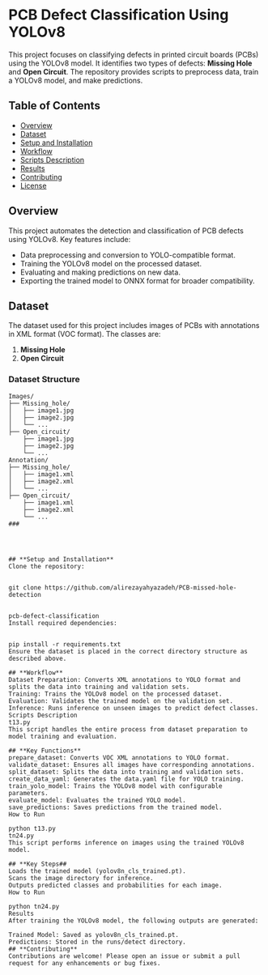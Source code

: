 # **PCB Defect Classification Using YOLOv8**  

This project focuses on classifying defects in printed circuit boards (PCBs) using the YOLOv8 model. It identifies two types of defects: **Missing Hole** and **Open Circuit**. The repository provides scripts to preprocess data, train a YOLOv8 model, and make predictions.  

## **Table of Contents**  
- [Overview](#overview)  
- [Dataset](#dataset)  
- [Setup and Installation](#setup-and-installation)  
- [Workflow](#workflow)  
- [Scripts Description](#scripts-description)  
- [Results](#results)  
- [Contributing](#contributing)  
- [License](#license)  

## **Overview**  
This project automates the detection and classification of PCB defects using YOLOv8. Key features include:  
- Data preprocessing and conversion to YOLO-compatible format.  
- Training the YOLOv8 model on the processed dataset.  
- Evaluating and making predictions on new data.  
- Exporting the trained model to ONNX format for broader compatibility.  

## **Dataset**  
The dataset used for this project includes images of PCBs with annotations in XML format (VOC format). The classes are:  
1. **Missing Hole**  
2. **Open Circuit**  

### **Dataset Structure**  

```plaintext
Images/
├── Missing_hole/
│   ├── image1.jpg
│   ├── image2.jpg
│   └── ...
├── Open_circuit/
    ├── image1.jpg
    ├── image2.jpg
    └── ...
Annotation/
├── Missing_hole/
│   ├── image1.xml
│   ├── image2.xml
│   └── ...
├── Open_circuit/
    ├── image1.xml
    ├── image2.xml
    └── ...
### 




## **Setup and Installation**
Clone the repository:


git clone https://github.com/alirezayahyazadeh/PCB-missed-hole-detection


pcb-defect-classification
Install required dependencies:


pip install -r requirements.txt
Ensure the dataset is placed in the correct directory structure as described above.

## **Workflow**
Dataset Preparation: Converts XML annotations to YOLO format and splits the data into training and validation sets.
Training: Trains the YOLOv8 model on the processed dataset.
Evaluation: Validates the trained model on the validation set.
Inference: Runs inference on unseen images to predict defect classes.
Scripts Description
t13.py
This script handles the entire process from dataset preparation to model training and evaluation.

## **Key Functions**
prepare_dataset: Converts VOC XML annotations to YOLO format.
validate_dataset: Ensures all images have corresponding annotations.
split_dataset: Splits the data into training and validation sets.
create_data_yaml: Generates the data.yaml file for YOLO training.
train_yolo_model: Trains the YOLOv8 model with configurable parameters.
evaluate_model: Evaluates the trained YOLO model.
save_predictions: Saves predictions from the trained model.
How to Run

python t13.py
tn24.py
This script performs inference on images using the trained YOLOv8 model.

## **Key Steps##
Loads the trained model (yolov8n_cls_trained.pt).
Scans the image directory for inference.
Outputs predicted classes and probabilities for each image.
How to Run

python tn24.py
Results
After training the YOLOv8 model, the following outputs are generated:

Trained Model: Saved as yolov8n_cls_trained.pt.
Predictions: Stored in the runs/detect directory.
## **Contributing**
Contributions are welcome! Please open an issue or submit a pull request for any enhancements or bug fixes.


